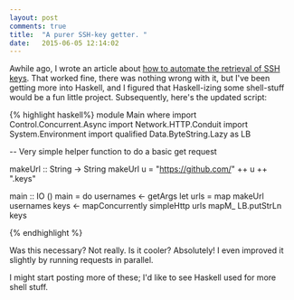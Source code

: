 ```yaml
---
layout: post
comments: true
title:  "A purer SSH-key getter. "
date:   2015-06-05 12:14:02
---
```


Awhile ago, I wrote an article about [how to automate the retrieval of SSH keys](/2015/04/17/almost-hacked.html).  That worked fine, there was nothing wrong with it, but I've been getting more into Haskell, and I figured that Haskell-izing some shell-stuff would be a fun little project.  Subsequently, here's the updated script: 

{% highlight haskell%}
module Main where
import Control.Concurrent.Async
import Network.HTTP.Conduit
import System.Environment
import qualified Data.ByteString.Lazy as LB

-- Very simple helper function to do a basic get request 

makeUrl :: String -> String
makeUrl u = "https://github.com/" ++ u ++ ".keys"

main :: IO ()
main = do
  usernames <- getArgs 
  let urls = map makeUrl usernames
  keys <- mapConcurrently simpleHttp urls
  mapM_ LB.putStrLn keys

{% endhighlight %}

Was this necessary?  Not really.  Is it cooler?  Absolutely!  I even improved it slightly by running requests in parallel. 

I might start posting more of these; I'd like to see Haskell used for more shell stuff. 
